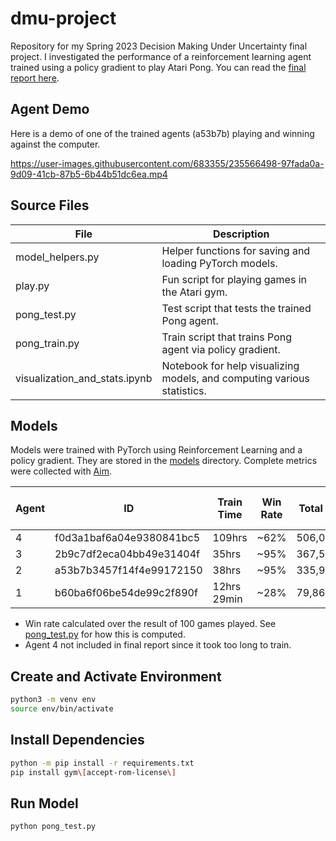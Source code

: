# dmu-project

Repository for my Spring 2023 Decision Making Under Uncertainty final project. I investigated the performance of a reinforcement learning agent trained using a policy gradient to play Atari Pong. You can read the [final report here](./final-report.pdf).

## Agent Demo

Here is a demo of one of the trained agents (a53b7b) playing and winning against the computer.

https://user-images.githubusercontent.com/683355/235566498-97fada0a-9d09-41cb-87b5-6b44b51dc6ea.mp4

## Source Files

| File                          | Description                                                             |
| ----------------------------- | ----------------------------------------------------------------------- |
| model_helpers.py              | Helper functions for saving and loading PyTorch models.                 |
| play.py                       | Fun script for playing games in the Atari gym.                          |
| pong_test.py                  | Test script that tests the trained Pong agent.                          |
| pong_train.py                 | Train script that trains Pong agent via policy gradient.                |
| visualization_and_stats.ipynb | Notebook for help visualizing models, and computing various statistics. |

## Models

Models were trained with PyTorch using Reinforcement Learning and a policy gradient. They are stored in the [models](./models) directory. Complete metrics were collected with [Aim](https://github.com/aimhubio/aim).

| Agent | ID                       | Train Time  | Win Rate | Total Fames | Reward-to-Go | Baseline Subtraction | Max Steps / Episode | Total Layers | Hidden Dim | Episodes | Gamma | Learning Rate |
| ----- | ------------------------ | ----------- | -------- | ----------- | ------------ | -------------------- | ------------------- | ------------ | ---------- | -------- | ----- | ------------- |
| 4     | f0d3a1baf6a04e9380841bc5 | 109hrs      | ~62%     | 506,007,959 | ✅           | ✅                   | None                | 3            | 300        | 20000    | 0.99  | 0.0001        |
| 3     | 2b9c7df2eca04bb49e31404f | 35hrs       | ~95%     | 367,556,707 | ✅           | ✅                   | 5000                | 3            | 200        | 20000    | 0.99  | 0.0001        |
| 2     | a53b7b3457f14f4e99172150 | 38hrs       | ~95%     | 335,928,545 | ✅           | ❌                   | 5000                | 3            | 200        | 20000    | 0.99  | 0.0001        |
| 1     | b60ba6f06be54de99c2f890f | 12hrs 29min | ~28%     | 79,861,221  | ✅           | ❌                   | 1000                | 3            | 200        | 20000    | 0.99  | 0.0001        |

- Win rate calculated over the result of 100 games played. See [pong_test.py](./pong_test.py) for how this is computed.
- Agent 4 not included in final report since it took too long to train.

## Create and Activate Environment

```sh
python3 -m venv env
source env/bin/activate
```

## Install Dependencies

```sh
python -m pip install -r requirements.txt
pip install gym\[accept-rom-license\]
```

## Run Model

```sh
python pong_test.py
```
